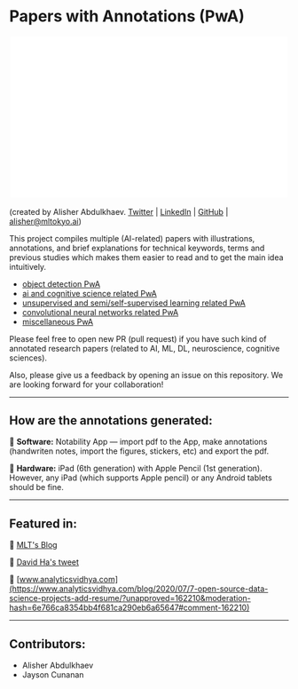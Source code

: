 # Papers with Annotations (PwA)

<p align="center"> <img src="https://github.com/Machine-Learning-Tokyo/papers-with-annotations/blob/master/MLT_PwA.gif" width="500" /> </p>



(created by Alisher Abdulkhaev. [Twitter](https://twitter.com/alisher_ai) | [LinkedIn](https://www.linkedin.com/in/alisher-abdulkhaev/) | [GitHub](https://github.com/alisher0717) | alisher@mltokyo.ai)

This project compiles multiple (AI-related) papers with illustrations, annotations, and brief explanations for technical keywords, terms and previous studies which makes them easier to read and to get the main idea intuitively.

- [object detection PwA](https://github.com/Machine-Learning-Tokyo/papers-with-annotations/tree/master/object-detection)
- [ai and cognitive science related PwA](https://github.com/Machine-Learning-Tokyo/papers-with-annotations/tree/master/ai-and-cognitive-science)
- [unsupervised and semi/self-supervised learning related PwA](https://github.com/Machine-Learning-Tokyo/papers-with-annotations/blob/master/unsupervised-and-semi-supervised-learning)
- [convolutional neural networks related PwA](https://github.com/Machine-Learning-Tokyo/papers-with-annotations/blob/master/convolutional-neural-networks/README.md)
- [miscellaneous PwA](https://github.com/Machine-Learning-Tokyo/papers-with-annotations/blob/master/miscellaneous/README.md)

Please feel free to open new PR (pull request) if you have such kind of annotated research papers (related to AI, ML, DL, neuroscience, cognitive sciences). 


Also, please give us a feedback by opening an issue on this repository. We are looking forward for your collaboration! 

---

## How are the annotations generated:
📌 **Software:** Notability App — import pdf to the App, make annotations (handwriten notes, import the figures, stickers, etc) and export the pdf.

📌 **Hardware:** iPad (6th generation) with Apple Pencil (1st generation). However, any iPad (which supports Apple pencil) or any Android tablets should be fine. 

---

## Featured in:

📌 [MLT's Blog](https://machinelearningtokyo.com/2020/06/25/papers-with-annotations/)

📌 [David Ha's tweet](https://twitter.com/hardmaru/status/1275690178699542529?s=20)

📌 [www.analyticsvidhya.com](https://www.analyticsvidhya.com/blog/2020/07/7-open-source-data-science-projects-add-resume/?unapproved=162210&moderation-hash=6e766ca8354bb4f681ca290eb6a65647#comment-162210)


---
## Contributors: 
- Alisher Abdulkhaev
- Jayson Cunanan
